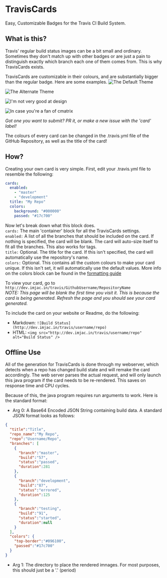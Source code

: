 # TravisCards
Easy, Customizable Badges for the Travis CI Build System.  

## What is this?  
Travis' regular build status images can be a bit small and ordinary. Sometimes they don't match up with other badges or are just a pain to distinguish exactly which branch each one of them comes from. This is why TravisCards exists.  

TravisCards are customizable in their colours, and are substantially bigger than the regular badge. Here are some examples.
![The Default Theme](https://raw.githubusercontent.com/JacisNonsense/TravisCards/master/samples/default.png)  


![The Alternate Theme](https://raw.githubusercontent.com/JacisNonsense/TravisCards/master/samples/alternate.png)  

![I'm not very good at design](https://raw.githubusercontent.com/JacisNonsense/TravisCards/master/samples/light.png)  

![In case you're a fan of cmatrix](https://raw.githubusercontent.com/JacisNonsense/TravisCards/master/samples/h4x0r.png)  

*Got one you want to submit? PR it, or make a new issue with the 'card' label!*  

The colours of every card can be changed in the .travis.yml file of the GitHub Repository, as well as the title of the card!  

## How?
Creating your own card is very simple. First, edit your .travis.yml file to resemble the following:  
```yaml
cards:
  enabled:
    - "master"
    - "development"
  title: "My Repo"
  colors:
    background: "#000000"
    passed: "#17c700"
```  

Now let's break down what this block does.  
``` cards: ```  The main 'container' block for all the TravisCards settings.  
``` enabled: ```  A list of all the branches that should be included on the card. If nothing is specified, the card will be blank. The card will auto-size itself to fit all the branches. This also works for tags.  
``` title: ```  Optional. The title for the card. If this isn't specified, the card will automatically use the repository's name.  
``` colors: ``` Optional. This contains all the custom colours to make your card unique. If this isn't set, it will automatically use the default values. More info on the colors block can be found in the [formatting guide]()  

To view your card, go to ``` http://dev.imjac.in/travis/GithubUsername/RepositoryName ```  
*NOTE: This page will be blank the first time you visit it. This is because the card is being generated. Refresh the page and you should see your card generated.*  

To include the card on your website or Readme, do the following:  
- Markdown: ``` ![Build Status](http://dev.imjac.in/travis/username/repo) ```
- HTML: ``` <img src="http://dev.imjac.in/travis/username/repo" alt="Build Status" /> ```  

## Offline Use
All of the generation for TravisCards is done through my webserver, which detects when a repo has changed build state and will remake the card accordingly. The web server parses the actual request, and will only launch this java program if the card needs to be re-rendered. This saves on response time and CPU cycles.  

Because of this, the java program requires run arguments to work. Here is the standard format:  
- Arg 0: A Base64 Encoded JSON String containing build data. A standard JSON format looks as follows:  
```json
{
  "title":"Title",
  "repo_name":"My Repo",
  "repo":"Username/Repo",
  "branches": [
    {
      "branch":"master",
      "build":"57",
      "status":"passed",
      "duration":281
    },
    {
      "branch":"development",
      "build":"87",
      "status":"errored",
      "duration":125
    },
    {
      "branch":"testing",
      "build":"91",
      "status":"started",
      "duration":null
    }
  ],
  "colors": {
    "top-border":"#096100",
    "passed":"#17c700"
  }
}
```  
- Arg 1: The directory to place the rendered imnages. For most purposes, this should just be a '.' (period)
